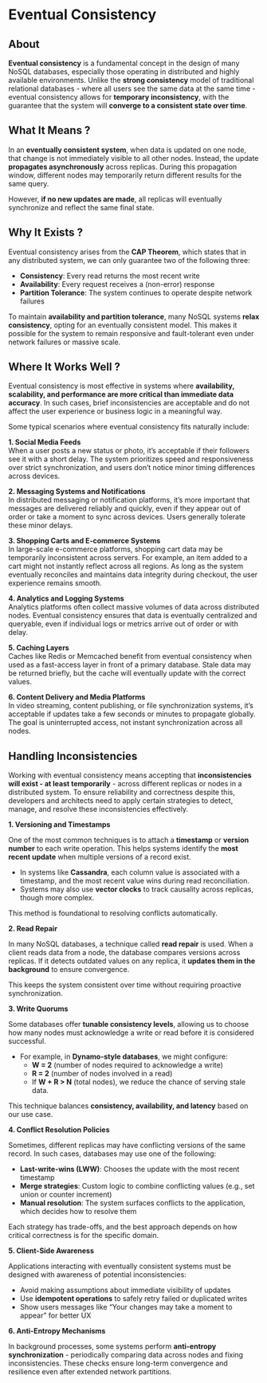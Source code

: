 # Eventual Consistency

## About

**Eventual consistency** is a fundamental concept in the design of many NoSQL databases, especially those operating in distributed and highly available environments. Unlike the **strong consistency** model of traditional relational databases - where all users see the same data at the same time - eventual consistency allows for **temporary inconsistency**, with the guarantee that the system will **converge to a consistent state over time**.

## What It Means ?

In an **eventually consistent system**, when data is updated on one node, that change is not immediately visible to all other nodes. Instead, the update **propagates asynchronously** across replicas. During this propagation window, different nodes may temporarily return different results for the same query.

However, **if no new updates are made**, all replicas will eventually synchronize and reflect the same final state.

## Why It Exists ?

Eventual consistency arises from the **CAP Theorem**, which states that in any distributed system, we can only guarantee two of the following three:

* **Consistency**: Every read returns the most recent write
* **Availability**: Every request receives a (non-error) response
* **Partition Tolerance**: The system continues to operate despite network failures

To maintain **availability and partition tolerance**, many NoSQL systems **relax consistency**, opting for an eventually consistent model. This makes it possible for the system to remain responsive and fault-tolerant even under network failures or massive scale.

## Where It Works Well ?

Eventual consistency is most effective in systems where **availability, scalability, and performance are more critical than immediate data accuracy**. In such cases, brief inconsistencies are acceptable and do not affect the user experience or business logic in a meaningful way.

Some typical scenarios where eventual consistency fits naturally include:

**1. Social Media Feeds**\
When a user posts a new status or photo, it’s acceptable if their followers see it with a short delay. The system prioritizes speed and responsiveness over strict synchronization, and users don’t notice minor timing differences across devices.

**2. Messaging Systems and Notifications**\
In distributed messaging or notification platforms, it’s more important that messages are delivered reliably and quickly, even if they appear out of order or take a moment to sync across devices. Users generally tolerate these minor delays.

**3. Shopping Carts and E-commerce Systems**\
In large-scale e-commerce platforms, shopping cart data may be temporarily inconsistent across servers. For example, an item added to a cart might not instantly reflect across all regions. As long as the system eventually reconciles and maintains data integrity during checkout, the user experience remains smooth.

**4. Analytics and Logging Systems**\
Analytics platforms often collect massive volumes of data across distributed nodes. Eventual consistency ensures that data is eventually centralized and queryable, even if individual logs or metrics arrive out of order or with delay.

**5. Caching Layers**\
Caches like Redis or Memcached benefit from eventual consistency when used as a fast-access layer in front of a primary database. Stale data may be returned briefly, but the cache will eventually update with the correct values.

**6. Content Delivery and Media Platforms**\
In video streaming, content publishing, or file synchronization systems, it’s acceptable if updates take a few seconds or minutes to propagate globally. The goal is uninterrupted access, not instant synchronization across all nodes.

## Handling Inconsistencies

Working with eventual consistency means accepting that **inconsistencies will exist - at least temporarily** - across different replicas or nodes in a distributed system. To ensure reliability and correctness despite this, developers and architects need to apply certain strategies to detect, manage, and resolve these inconsistencies effectively.

**1. Versioning and Timestamps**

One of the most common techniques is to attach a **timestamp** or **version number** to each write operation. This helps systems identify the **most recent update** when multiple versions of a record exist.

* In systems like **Cassandra**, each column value is associated with a timestamp, and the most recent value wins during read reconciliation.
* Systems may also use **vector clocks** to track causality across replicas, though more complex.

This method is foundational to resolving conflicts automatically.

**2. Read Repair**

In many NoSQL databases, a technique called **read repair** is used. When a client reads data from a node, the database compares versions across replicas. If it detects outdated values on any replica, it **updates them in the background** to ensure convergence.

This keeps the system consistent over time without requiring proactive synchronization.

**3. Write Quorums**

Some databases offer **tunable consistency levels**, allowing us to choose how many nodes must acknowledge a write or read before it is considered successful.

* For example, in **Dynamo-style databases**, we might configure:
  * **W = 2** (number of nodes required to acknowledge a write)
  * **R = 2** (number of nodes involved in a read)
  * If **W + R > N** (total nodes), we reduce the chance of serving stale data.

This technique balances **consistency, availability, and latency** based on our use case.

**4. Conflict Resolution Policies**

Sometimes, different replicas may have conflicting versions of the same record. In such cases, databases may use one of the following:

* **Last-write-wins (LWW)**: Chooses the update with the most recent timestamp
* **Merge strategies**: Custom logic to combine conflicting values (e.g., set union or counter increment)
* **Manual resolution**: The system surfaces conflicts to the application, which decides how to resolve them

Each strategy has trade-offs, and the best approach depends on how critical correctness is for the specific domain.

**5. Client-Side Awareness**

Applications interacting with eventually consistent systems must be designed with awareness of potential inconsistencies:

* Avoid making assumptions about immediate visibility of updates
* Use **idempotent operations** to safely retry failed or duplicated writes
* Show users messages like “Your changes may take a moment to appear” for better UX

**6. Anti-Entropy Mechanisms**

In background processes, some systems perform **anti-entropy synchronization** - periodically comparing data across nodes and fixing inconsistencies. These checks ensure long-term convergence and resilience even after extended network partitions.
